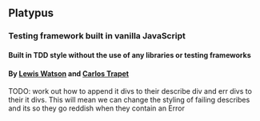 ## Platypus
### Testing framework built in vanilla JavaScript
#### Built in TDD style without the use of any libraries or testing frameworks
#### By [Lewis Watson](https://github.com/l3w15) and [Carlos Trapet](https://github.com/CarlosTrapet)

  TODO: work out how to append it divs to their describe div and err divs
  to their it divs. This will mean we can change the styling of failing
  describes and its so they go reddish when they contain an Error